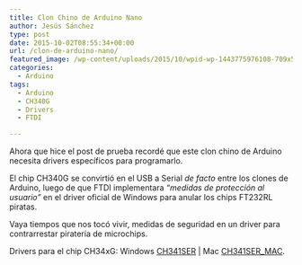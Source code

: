 ```yaml
---
title: Clon Chino de Arduino Nano
author: Jesús Sánchez
type: post
date: 2015-10-02T08:55:34+00:00
url: /clon-de-arduino-nano/
featured_image: /wp-content/uploads/2015/10/wpid-wp-1443775976108-709x510.jpeg
categories:
  - Arduino
tags:
  - Arduino
  - CH340G
  - Drivers
  - FTDI

---
```

Ahora que hice el post de prueba recordé que este clon chino de Arduino necesita drivers específicos para programarlo.

El chip CH340G se convirtió en el USB a Serial _de facto_ entre los clones de Arduino, luego de que FTDI implementara _&#8220;medidas de protección al usuario&#8221;_ en el driver oficial de Windows para anular los chips FT232RL piratas.

Vaya tiempos que nos tocó vivir, medidas de seguridad en un driver para contrarrestar piratería de microchips.

Drivers para el chip CH34xG: Windows [CH341SER][1] | Mac [CH341SER_MAC][2].

 [1]: https://blog.jesvs.com/wp-content/uploads/2015/10/CH341SER.zip
 [2]: https://blog.jesvs.com/wp-content/uploads/2015/10/CH341SER_MAC.zip